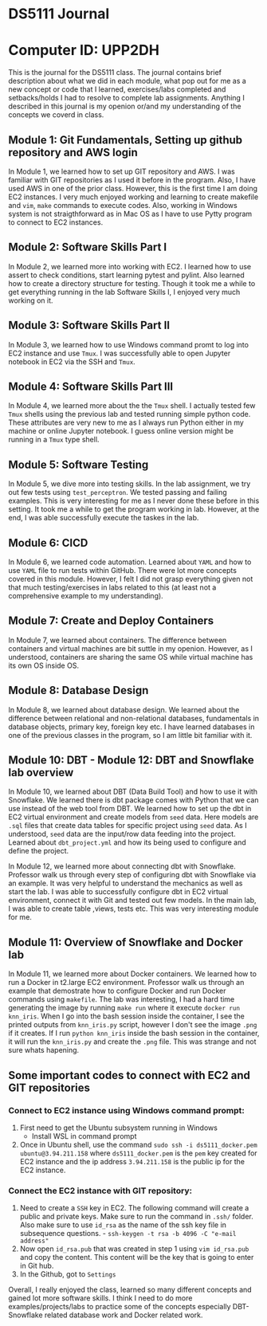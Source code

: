 # DS5111 Journal
# Computer ID: UPP2DH

This is the journal for the DS5111 class. The journal contains brief description about what we did in each module, what pop out for me as a new concept or code that I learned, exercises/labs completed and setbacks/holds I had to resolve to complete lab assignments. Anything I described in this journal is my openion or/and my understanding of the concepts we coverd in class. 

## Module 1: Git Fundamentals, Setting up github repository and AWS login 
In Module 1, we learned how to set up GIT repository and AWS. I was familiar with GIT repositories as I used it before in the program. Also, I have used AWS in one of the prior class. However, this is the first time I am doing EC2 instances. I very much enjoyed working and learning to create makefile and `vim`, `make` commands to execute codes. Also, working in Windows system is not straigthforward as in Mac OS as I have to use Pytty program to connect to EC2 instances.

## Module 2: Software Skills Part I
In Module 2, we learned more into working with EC2. I learned how to use assert to check conditions, start learning pytest and pylint. Also learned how to create a directory structure for testing. Though it took me a while to get everything running in the lab Software Skills I, I enjoyed very much working on it.

## Module 3: Software Skills Part II
In Module 3, we learned how to use Windows command promt to log into EC2 instance and use `Tmux`. I was successfully able to open Jupyter notebook in EC2 via the SSH and `Tmux`.

## Module 4: Software Skills Part III
In Module 4, we learned more about the the `Tmux` shell. I actually tested few `Tmux` shells using the previous lab and tested running simple python code. These attributes are very new to me as I always run Python either in my machine or online Jupyter notebook. I guess online version might be running in a `Tmux` type shell.

## Module 5: Software Testing
In Module 5, we dive more into testing skills. In the lab assignment, we try out few tests using `test_perceptron`. We tested passing and failing examples. This is very interesting for me as I never done these before in this setting. It took me a while to get the program working in lab. However, at the end, I was able successfully execute the taskes in the lab. 

## Module 6: CICD
In Module 6, we learned code automation. Learned about `YAML` and how to use `YAML` file to run tests within GitHub. There were lot more concepts covered in this module. However, I felt I did not grasp everything given not that much testing/exercises in labs related to this (at least not a comprehensive example to my understanding).

## Module 7: Create and Deploy Containers
In Module 7, we learned about containers. The difference between containers and virtual machines are bit suttle in my openion. However, as I understood, containers are sharing the same OS while virtual machine has its own OS inside OS. 

## Module 8: Database Design
In Module 8, we learned about database design. We learned about the difference between relational and non-relational databases, fundamentals in database objects, primary key, foreign key etc. I have learned databases in one of the previous classes in the program, so I am little bit familiar with it.

## Module 10: DBT - Module 12: DBT and Snowflake lab overview
In Module 10, we learned about DBT (Data Build Tool) and how to use it with Snowflake. We learned there is dbt package comes with Python that we can use instead of the web tool from DBT. We learned how to set up the dbt in EC2 virtual environment and create models from `seed` data. Here models are `.sql` files that create data tables for specific project using `seed` data. As I understood, `seed` data are the input/row data feeding into the project. Learned about `dbt_project.yml` and how its being used to configure and define the project. 

In Module 12, we learned more about connecting dbt with Snowflake. Professor walk us through every step of configuring dbt with Snowflake via an example. It was very helpful to understand the mechanics as well as start the lab. I was able to successfully configure dbt in EC2 virtual environment, connect it with Git and tested out few models. In the main lab, I was able to create table ,views, tests etc. This was very interesting module for me.

## Module 11: Overview of Snowflake and Docker lab
In Module 11, we learned more about Docker containers. We learned how to run a Docker in t2.large EC2 environment. Professor walk us through an example that demostrate how to configure Docker and run Docker commands using `makefile`. The lab was interesting, I had a hard time generating the image by running `make run` where it execute `docker run knn_iris`. When I go into the bash session inside the container, I see the printed outputs from `knn_iris.py` script, however I don't see the image `.png` if it creates. If I run `python knn_iris` inside the bash session in the container, it will run the `knn_iris.py` and create the `.png` file. This was strange and not sure whats hapening.  

## Some important codes to connect with EC2 and GIT repositories
### Connect to EC2 instance using Windows command prompt:
1. First need to get the Ubuntu subsystem running in Windows
    - Install WSL in command prompt
2. Once in Ubuntu shell, use the command
    `sudo ssh -i ds5111_docker.pem ubuntu@3.94.211.158` where `ds5111_docker.pem` is the `pem` key created for EC2 instance and the ip address `3.94.211.158` is the public ip for the EC2 instance.

### Connect the EC2 instance with GIT repository:
1. Need to create a `SSH` key in EC2. The following command will create a public and private keys. Make sure to run the command in `.ssh/` folder. Also make sure to use `id_rsa` as the name of the ssh key file in subsequence questions.
        -  `ssh-keygen -t rsa -b 4096 -C "e-mail address"`
2. Now open `id_rsa.pub` that was created in step 1 using `vim id_rsa.pub` and copy the content. This content will be the key that is going to enter in Git hub.
3. In the Github, got to `Settings` 

Overall, I really enjoyed the class, learned so many different concepts and gained lot more software skills. I think I need to do more examples/projects/labs to practice some of the concepts especially DBT-Snowflake related database work and Docker related work.




    

   

